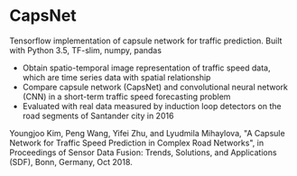 # CapsNet
Tensorflow implementation of capsule network for traffic prediction.
Built with Python 3.5, TF-slim, numpy, pandas 

- Obtain spatio-temporal image representation of traffic speed data, which are time series data with spatial relationship
- Compare capsule network (CapsNet) and convolutional neural network (CNN) in a short-term traffic speed forecasting problem
- Evaluated with real data measured by induction loop detectors on the road segments of Santander city in 2016 

Youngjoo Kim, Peng Wang, Yifei Zhu, and Lyudmila Mihaylova, "A Capsule Network for Traffic Speed Prediction in Complex Road Networks", in Proceedings of Sensor Data Fusion: Trends, Solutions, and Applications (SDF), Bonn, Germany, Oct 2018.
